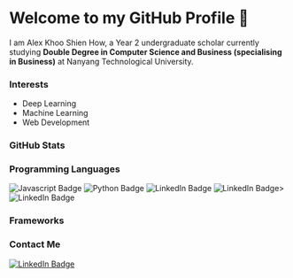 # Welcome to my GitHub Profile 👋
I am Alex Khoo Shien How, a Year 2 undergraduate scholar currently studying **Double Degree in Computer Science and Business (specialising in Business)** at Nanyang Technological University. 

### Interests
- Deep Learning
- Machine Learning
- Web Development



### GitHub Stats

### Programming Languages
<div id="badges">
    <img src="https://img.shields.io/badge/javascript-grey?style=for-the-badge&logo=javascript" alt="Javascript Badge"/>
    <img src="https://img.shields.io/badge/python-grey?style=for-the-badge&logo=python&logoColor=white" alt="Python Badge"/>
    <img src="https://img.shields.io/badge/r-grey?style=for-the-badge&logo=r&logoColor=lightblue" alt="LinkedIn Badge"/>
    <img src="https://img.shields.io/badge/LinkedIn-blue?style=for-the-badge&logo=linkedin&logoColor=white" alt="LinkedIn Badge"/>>
    <img src="https://img.shields.io/badge/LinkedIn-blue?style=for-the-badge&logo=linkedin&logoColor=white" alt="LinkedIn Badge"/>
</div>

### Frameworks



### Contact Me
<div id="badges">
  <a href="https://www.linkedin.com/in/alex-khoo-shien-how/">
    <img src="https://img.shields.io/badge/LinkedIn-blue?style=for-the-badge&logo=linkedin&logoColor=white" alt="LinkedIn Badge"/>
  </a>
</div>
